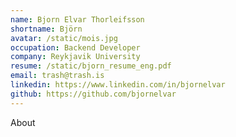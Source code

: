 ```yaml
---
name: Bjorn Elvar Thorleifsson
shortname: Björn
avatar: /static/mois.jpg
occupation: Backend Developer
company: Reykjavik University
resume: /static/bjorn_resume_eng.pdf
email: trash@trash.is
linkedin: https://www.linkedin.com/in/bjornelvar
github: https://github.com/bjornelvar
---
```


About
